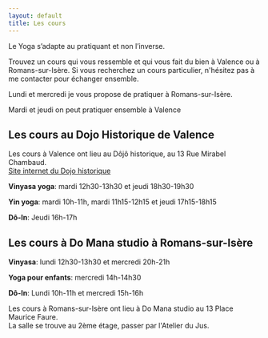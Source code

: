 ```yaml
---
layout: default
title: Les cours
---
```

Le Yoga s’adapte au pratiquant et non l’inverse. 

Trouvez un cours qui vous ressemble et qui vous fait du bien à Valence ou à Romans-sur-Isère. Si vous recherchez un cours particulier, n'hésitez pas à me contacter pour échanger ensemble.

Lundi et mercredi je vous propose de pratiquer à Romans-sur-Isère.

Mardi et jeudi on peut pratiquer ensemble à Valence 

## Les cours au Dojo Historique de Valence

Les cours à Valence ont lieu au Dôjô historique, au 13 Rue Mirabel Chambaud.  
[Site internet du Dojo historique](https://www.dojo-historique-valence.fr)

**Vinyasa yoga**: mardi 12h30-13h30 et jeudi 18h30-19h30

**Yin yoga**: mardi 10h-11h, mardi 11h15-12h15 et jeudi 17h15-18h15

**Dô-In**: Jeudi 16h-17h

## Les cours à Do Mana studio à Romans-sur-Isère

**Vinyasa**: lundi 12h30-13h30 et mercredi 20h-21h

**Yoga pour enfants**: mercredi 14h-14h30

**Dô-In**: Lundi 10h-11h et mercredi 15h-16h

Les cours à Romans-sur-Isère ont lieu à Do Mana studio au 13 Place Maurice Faure.  
La salle se trouve au 2ème étage, passer par l'Atelier du Jus.  

